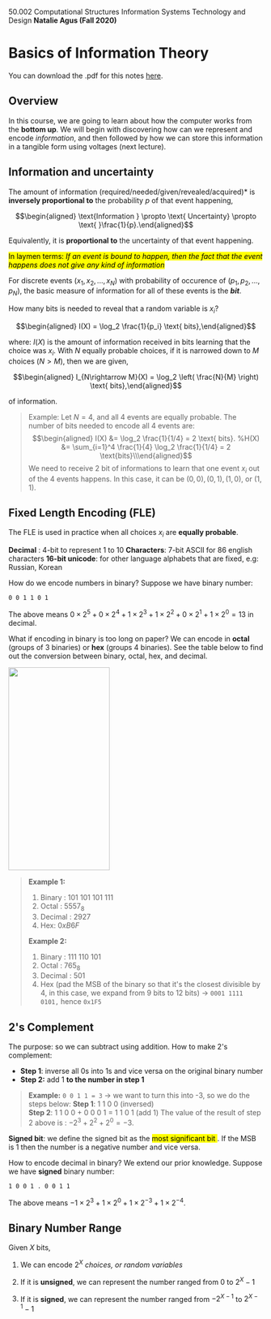 ﻿50.002 Computational Structures
Information Systems Technology and Design
**Natalie Agus (Fall 2020)**

# Basics of Information Theory

You can download the .pdf for this notes [here](https://www.dropbox.com/s/bhzkwfxy0aw4k0w/BasicsOfInformation.pdf?raw=1).

## Overview

In this course, we are going to learn about how the computer works from the **bottom up**. We will begin with discovering how can we represent and encode *information*, and then followed by how we can store this information in a tangible form using voltages (next lecture).

## Information and uncertainty


The amount of information  (required/needed/given/revealed/acquired)* is **inversely proportional to** the probability $p$ of that event
happening,

$$\begin{aligned}
\text{Information } \propto \text{ Uncertainty} \propto \text{ }\frac{1}{p}.\end{aligned}$$

Equivalently, it is **proportional to** the uncertainty of that event
happening. 


<mark>In laymen terms: *If an event is bound to happen, then the fact that the event happens does not give any kind of information*</mark>

For discrete events $(x_1, x_2, ... , x_N)$ with probability of occurence of $(p_1, p_2, ..., p_N)$, the basic measure of information for all of these events is the ***bit***.  

How many bits is needed to reveal that a random variable is $x_i$?

$$\begin{aligned}
I(X) =  \log_2 \frac{1}{p_i} \text{ bits},\end{aligned}$$

where:  $I(X)$ is the amount of information received in bits learning that the choice was $x_i$.   With $N$ equally probable choices, if it is narrowed down to $M$ choices ($N>M$), then we are given,

$$\begin{aligned}
I_{N\rightarrow M}(X) = \log_2 \left( \frac{N}{M} \right) \text{ bits},\end{aligned}$$

of information.  
 

> Example:   Let $N = 4$, and all 4 events are equally probable. The number of bits needed to encode all 4 events are: $$\begin{aligned}
> I(X) &= \log_2 \frac{1}{1/4} = 2 \text{ bits}. %H(X) &=  \sum_{i=1}^4
> \frac{1}{4} \log_2 \frac{1}{1/4} = 2 \text{bits}\\\end{aligned}$$ We need to receive 2 bit of informations to learn that one event $x_i$ out of the 4 events happens. In this case, it can be $(0,0), (0,1), (1,0)$, or $(1,1)$.

## Fixed Length Encoding (FLE)


The FLE is used in practice when all choices $x_i$ are **equally probable**.  
 
**Decimal** : 4-bit to represent 1 to 10
**Characters**: 7-bit ASCII for 86 english characters
**16-bit unicode**: for other language alphabets that are fixed, e.g:
Russian, Korean

How do we encode numbers in binary? Suppose we have binary number:

    0 0 1 1 0 1 

The above means
$0 \times 2^5 + 0 \times 2^4 + 1 \times 2^3 + 1 \times 2^2 + 0 \times 2^1 + 1 \times 2^0 = 13$ in decimal. 


What if encoding in binary is too long on paper? We can encode in **octal** (groups of 3 binaries) or **hex** (groups 4 binaries). See the table below to find out the conversion between binary, octal, hex, and decimal.

<img src="https://www.dropbox.com/s/ariqv8mky94edtm/table.png?raw=1"  width="200"  height="400" />

> **Example 1:**
> 
>  1. Binary : 101 101 101 111
>  2.  Octal : $5557_8$
>  3.  Decimal : 2927
>  4.  Hex: $0xB6F$
> 
> **Example 2:**
> 
>  1. Binary : 111 110 101
>  2. Octal : $765_8$
>  3.  Decimal : 501
> 4.  Hex (pad the MSB of the binary so that it's the closest divisible by 4, in this case, we expand from 9 bits to 12 bits)
>     $\rightarrow$ `0001 1111 0101,` hence `0x1F5`


## 2's Complement


The purpose: so we can subtract using addition. How to make 2's complement:

 - **Step 1**: inverse all $0$s into $1$s and vice versa on the original binary number
- **Step 2:** add 1 **to the number in step 1**

> **Example:** 
> `0 0 1 1 = 3` $\rightarrow$ we want to turn this into -3, so we do the steps below: 
> **Step 1**: 1 1 0 0 (inversed)\
> **Step 2**: 1 1 0 0 + 0 0 0 1 = 1 1 0 1 (add 1)
> The value of the result of step 2 above is : $-2^3 + 2^2 + 2^0 = -3$.

**Signed bit**: we define the signed bit as the <mark> most significant bit </mark>. If the MSB is 1 then the number is a negative number and vice versa. 

How to encode decimal in binary? We extend our prior knowledge. Suppose we have **signed** binary number:

    1 0 0 1 . 0 0 1 1

The above means
$-1 \times 2^3 + 1 \times 2^0 + 1 \times 2^{-3} + 1 \times 2^{-4}$.

## Binary Number Range

Given $X$ bits,

1.  We can encode $2^X$ *choices, or random variables*

2.  If it is **unsigned**, we can represent the number ranged from 0 to $2^X-1$

3.  If it is **signed**, we can represent the number ranged from
    $-2^{X-1}$ to $2^{X-1}-1$

